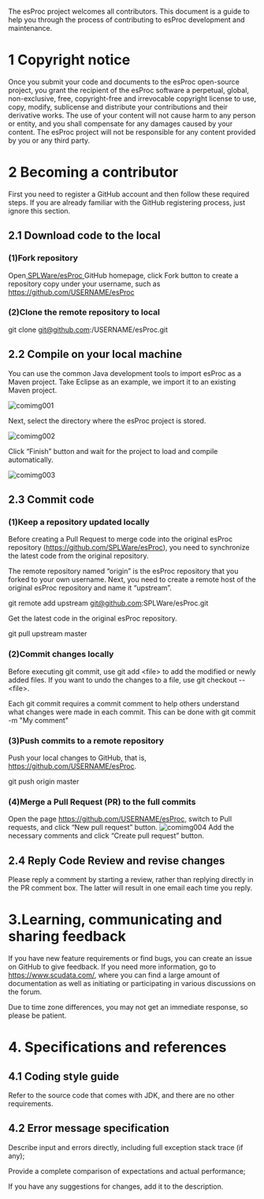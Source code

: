 The esProc project welcomes all contributors. This document is a guide to help you through the process of contributing to esProc development and maintenance.

# 1 Copyright notice

Once you submit your code and documents to the esProc open-source project, you grant the recipient of the esProc software a perpetual, global, non-exclusive, free, copyright-free and irrevocable copyright license to use, copy, modify, sublicense and distribute your contributions and their derivative works. The use of your content will not cause harm to any person or entity, and you shall compensate for any damages caused by your content. The esProc project will not be responsible for any content provided by you or any third party.

# 2 Becoming a contributor

First you need to register a GitHub account and then follow these required steps. If you are already familiar with the GitHub registering process, just ignore this section.

## 2.1 Download code to the local

### (1)Fork repository

Open<a href="https://github.com/SPLWare/esProc" target="_blank"> SPLWare/esProc </a>GitHub homepage, click Fork button to create a repository copy under your username, such as <https://github.com/USERNAME/esProc>

### (2)Clone the remote repository to local

git clone <git@github.com>:/USERNAME/esProc.git

## 2.2 Compile on your local machine

You can use the common Java development tools to import esProc as a Maven project. Take Eclipse as an example, we import it to an existing Maven project.


![comimg001](https://img.raqsoft.com.cn/file/2024/06/a194059662b640f69e608fefb8d4b741_conimg001.png)


Next, select the directory where the esProc project is stored.


![comimg002](https://img.raqsoft.com.cn/file/2024/06/25c2a1c96e7f42a598a817b5453fa833_conimg002.png)


Click “Finish” button and wait for the project to load and compile automatically.


![comimg003](https://img.raqsoft.com.cn/file/2024/06/38632f82dd4a417c978e8249112b2541_conimg003.png)

## 2.3 Commit code

### (1)Keep a repository updated locally

Before creating a Pull Request to merge code into the original esProc repository (<https://github.com/SPLWare/esProc>), you need to synchronize the latest code from the original repository.

The remote repository named “origin” is the esProc repository that you forked to your own username. Next, you need to create a remote host of the original esProc repository and name it “upstream”.

git remote add upstream <git@github.com>\:SPLWare/esProc.git

Get the latest code in the original esProc repository.

git pull upstream master

### (2)Commit changes locally

Before executing git commit, use git add \<file> to add the modified or newly added files. If you want to undo the changes to a file, use git checkout -- \<file>.

Each git commit requires a commit comment to help others understand what changes were made in each commit. This can be done with git commit -m "My comment"

### (3)Push commits to a remote repository

Push your local changes to GitHub, that is, <https://github.com/USERNAME/esProc>.

git push origin master

### (4)Merge a Pull Request (PR) to the full commits

Open the page <https://github.com/USERNAME/esProc>, switch to Pull requests, and click “New pull request” button.
![comimg004](https://img.raqsoft.com.cn/file/2024/06/eb6f852e039847359c4076969039a052_conimg004.png)
Add the necessary comments and click “Create pull request” button.

## 2.4 Reply Code Review and revise changes

Please reply a comment by starting a review, rather than replying directly in the PR comment box. The latter will result in one email each time you reply.

# 3.Learning, communicating and sharing feedback

If you have new feature requirements or find bugs, you can create an issue on GitHub to give feedback. If you need more information, go to <https://www.scudata.com/>, where you can find a large amount of documentation as well as initiating or participating in various discussions on the forum.

Due to time zone differences, you may not get an immediate response, so please be patient.

# 4. Specifications and references

## 4.1 Coding style guide

Refer to the source code that comes with JDK, and there are no other requirements.

## 4.2 Error message specification

Describe input and errors directly, including full exception stack trace (if any);

Provide a complete comparison of expectations and actual performance;

If you have any suggestions for changes, add it to the description.
